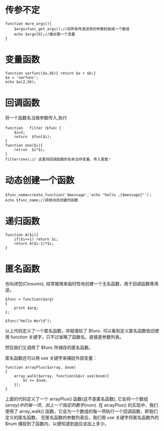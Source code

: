 # 传参不定
```
function more_args(){
    $args=func_get_args();//将所有传递进来的参数封装成一个数组
    echo $args[0];//输出第一个变量
}
```

# 变量函数
```
function varfunc($a,$b){ return $a + $b;}
$a = 'varfunc';
echo $a(2,56);
```

# 回调函数
将一个函数名当做参数传入,执行
```
function   filter（$fun）{
    $i=2;
    return  $fun($i);
}
function one($i){
    retrun  $i*$i;
}
filter(one);// 这里将回调函数的名称当作变量，传入里面！
```

# 动态创建一个函数
```
$func_name=create_function('$message','echo "hello ,{$message}"')；
echo $func_name;//调用动态创建的函数
```

# 递归函数
```
function A($i){
    if($i<=1) return $i;
    return A($i-1)*$i;
}
```
# 匿名函数
也叫闭包(Closures), 经常被用来临时性地创建一个无名函数，用于回调函数等用途。
```
$func = function($arg)
{
    print $arg;
};

$func("Hello World");
```
以上代码定义了一个匿名函数，并赋值给了 $func.
可以看到定义匿名函数依旧使用 function 关键字，只不过省略了函数名，直接是参数列表。

然后我们又调用了 $func 所储存的匿名函数。

匿名函数还可以用 use 关键字来捕捉外部变量：
```
function arrayPlus($array, $num)
{
    array_walk($array, function(&$v) use($num){
        $v += $num;
    });
}
```
上面的代码定义了一个 arrayPlus() 函数(这不是匿名函数), 它会将一个数组($array)中的每一项，加上一个指定的数字($num).
在 arrayPlus() 的实现中，我们使用了 array_walk() 函数，它会为一个数组的每一项执行一个回调函数，即我们定义的匿名函数。
在匿名函数的参数列表后，我们用 use 关键字将匿名函数外的 $num 捕捉到了函数内，以便知道到底应该加上多少。
